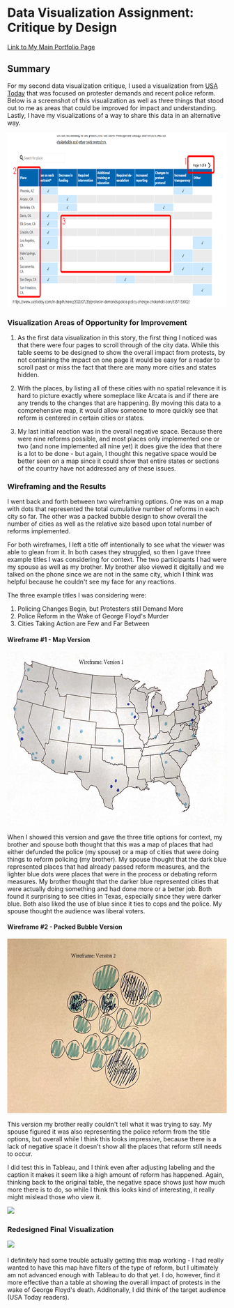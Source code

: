 
# Data Visualization Assignment: Critique by Design 

<a href="https://mganska.github.io/ganska-portfolio/">Link to My Main Portfolio Page</a>

## **Summary**

For my second data visualization critique, I used a visualization from <a href="https://www.usatoday.com/in-depth/news/2020/07/20/protester-demands-police-policy-change-chokehold-ban/5357153002/" target="_blank">USA Today</a> that was focused on protester demands and recent police reform. Below is a screenshot of this visualization as well as three things that stood out to me as areas that could be improved for impact and understanding. Lastly, I have my visualizations of a way to share this data in an alternative way.

<img src="https://raw.githubusercontent.com/mganska/ganska-portfolio/master/screenshot%20from%20USA%20Today.jpg" alt="USA Today Screenshot" style="height:400px"/>

### **Visualization Areas of Opportunity for Improvement**

1. As the first data visualization in this story, the first thing I noticed was that there were four pages to scroll through of the city data. While this table seems to be designed to show the overall impact from protests, by not containing the impact on one page it would be easy for a reader to scroll past or miss the fact that there are many more cities and states hidden.

2. With the places, by listing all of these cities with no spatial relevance it is hard to picture exactly where someplace like Arcata is and if there are any trends to the changes that are happening. By moving this data to a comprehensive map, it would allow someone to more quickly see that reform is centered in certain cities or states.

3. My last initial reaction was in the overall negative space. Because there were nine reforms possible, and most places only implemented one or two (and none implemented all nine yet) it does give the idea that there is a lot to be done - but again, I thought this negative space would be better seen on a map since it could show that entire states or sections of the country have not addressed any of these issues. 

### **Wireframing and the Results**

I went back and forth between two wireframing options. One was on a map with dots that represented the total cumulative number of reforms in each city so far. The other was a packed bubble design to show overall the number of cities as well as the relative size based upon total number of reforms implemented. 

For both wireframes, I left a title off intentionally to see what the viewer was able to glean from it. In both cases they struggled, so then I gave three example titles I was considering for context. The two participants I had were my spouse as well as my brother. My brother also viewed it digitally and we talked on the phone since we are not in the same city, which I think was helpful because he couldn't see my face for any reactions.

The three example titles I was considering were:
1. Policing Changes Begin, but Protesters still Demand More
2. Police Reform in the Wake of George Floyd's Murder
3. Cities Taking Action are Few and Far Between

#### Wireframe #1 - Map Version

<img src="https://raw.githubusercontent.com/mganska/ganska-portfolio/master/wireframe%20sketches_Page_1.jpg" alt="First Wireframe Option" style="height:400px"/>

When I showed this version and gave the three title options for context, my brother and spouse both thought that this was a map of places that had either defunded the police (my spouse) or a map of cities that were doing things to reform policing (my brother). My spouse thought that the dark blue represented places that had already passed reform measures, and the lighter blue dots were places that were in the process or debating reform measures. My brother thought that the darker blue represented cities that were actually doing something and had done more or a better job. Both found it surprising to see cities in Texas, especially since they were darker blue. Both also liked the use of blue since it ties to cops and the police. My spouse thought the audience was liberal voters.

#### Wireframe #2 - Packed Bubble Version

<img src="https://raw.githubusercontent.com/mganska/ganska-portfolio/master/wireframe%20sketches_Page_2.jpg" alt="Second Wireframe Option" style="height:400px"/>

This version my brother really couldn't tell what it was trying to say. My spouse figured it was also representing the police reform from the title options, but overall while I think this looks impressive, because there is a lack of negative space it doesn't show all the places that reform still needs to occur.

I did test this in Tableau, and I think even after adjusting labeling and the caption it makes it seem like a high amount of reform has happened. Again, thinking back to the original table, the negative space shows just how much more there is to do, so while I think this looks kind of interesting, it really might mislead those who view it.

<div class='tableauPlaceholder' id='viz1595386293942' style='position: relative'><noscript><a href='#'><img alt=' ' src='https:&#47;&#47;public.tableau.com&#47;static&#47;images&#47;As&#47;Assignment3-FinalVersion&#47;CitiesLeadingPoliceReformafterBlackLivesMatterProtests&#47;1_rss.png' style='border: none' /></a></noscript><object class='tableauViz'  style='display:none;'><param name='host_url' value='https%3A%2F%2Fpublic.tableau.com%2F' /> <param name='embed_code_version' value='3' /> <param name='site_root' value='' /><param name='name' value='Assignment3-FinalVersion&#47;CitiesLeadingPoliceReformafterBlackLivesMatterProtests' /><param name='tabs' value='no' /><param name='toolbar' value='yes' /><param name='static_image' value='https:&#47;&#47;public.tableau.com&#47;static&#47;images&#47;As&#47;Assignment3-FinalVersion&#47;CitiesLeadingPoliceReformafterBlackLivesMatterProtests&#47;1.png' /> <param name='animate_transition' value='yes' /><param name='display_static_image' value='yes' /><param name='display_spinner' value='yes' /><param name='display_overlay' value='yes' /><param name='display_count' value='yes' /><param name='language' value='en' /></object></div>                
<script type='text/javascript'>                    
var divElement = document.getElementById('viz1595386293942');                    
var vizElement = divElement.getElementsByTagName('object')[0];                    
vizElement.style.width='100%';vizElement.style.height=(divElement.offsetWidth*0.75)+'px';                    
var scriptElement = document.createElement('script');                    
scriptElement.src = 'https://public.tableau.com/javascripts/api/viz_v1.js';                    
vizElement.parentNode.insertBefore(scriptElement, vizElement);                </script>

### **Redesigned Final Visualization**

<div class='tableauPlaceholder' id='viz1595386586356' style='position: relative'><noscript><a href='#'><img alt=' ' src='https:&#47;&#47;public.tableau.com&#47;static&#47;images&#47;As&#47;Assignment3-FinalVersionofMapVisualization&#47;PolicingChangesBeginbutProtestersWantMore&#47;1_rss.png' style='border: none' /></a></noscript><object class='tableauViz'  style='display:none;'><param name='host_url' value='https%3A%2F%2Fpublic.tableau.com%2F' /> <param name='embed_code_version' value='3' /> <param name='path' value='views&#47;Assignment3-FinalVersionofMapVisualization&#47;PolicingChangesBeginbutProtestersWantMore?:language=en&amp;:embed=y&amp;:display_count=y&amp;publish=yes' /> <param name='toolbar' value='yes' /><param name='static_image' value='https:&#47;&#47;public.tableau.com&#47;static&#47;images&#47;As&#47;Assignment3-FinalVersionofMapVisualization&#47;PolicingChangesBeginbutProtestersWantMore&#47;1.png' /> <param name='animate_transition' value='yes' /><param name='display_static_image' value='yes' /><param name='display_spinner' value='yes' /><param name='display_overlay' value='yes' /><param name='display_count' value='yes' /><param name='language' value='en' /><param name='filter' value='publish=yes' /></object></div>                
<script type='text/javascript'>                    
var divElement = document.getElementById('viz1595386586356');                    
var vizElement = divElement.getElementsByTagName('object')[0];                    
vizElement.style.width='100%';vizElement.style.height=(divElement.offsetWidth*0.75)+'px';                    
var scriptElement = document.createElement('script');                   
scriptElement.src = 'https://public.tableau.com/javascripts/api/viz_v1.js';                   
vizElement.parentNode.insertBefore(scriptElement, vizElement);               
</script>
<br>
I definitely had some trouble actually getting this map working - I had really wanted to have this map have filters of the type of reform, but I ultimately am not advanced enough with Tableau to do that yet. I do, however, find it more effective than a table at showing the overall impact of protests in the wake of George Floyd's death. Additonally, I did think of the target audience (USA Today readers).
